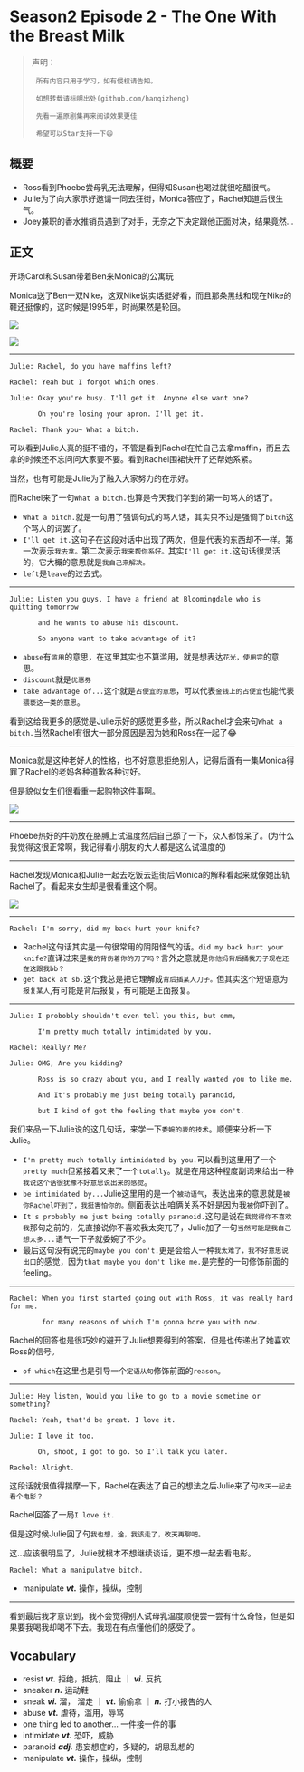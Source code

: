 # Season2 Episode 2 - The One With the Breast Milk

> 声明：
>       
>      所有内容只用于学习，如有侵权请告知。
>
>      如想转载请标明出处(github.com/hanqizheng)
>      
>      先看一遍原剧集再来阅读效果更佳
> 
>      希望可以Star支持一下😄
>
> 


## 概要

- Ross看到Phoebe尝母乳无法理解，但得知Susan也喝过就很吃醋很气。
- Julie为了向大家示好邀请一同去狂街，Monica答应了，Rachel知道后很生气。
- Joey兼职的香水推销员遇到了对手，无奈之下决定跟他正面对决，结果竟然...

## 正文

开场Carol和Susan带着Ben来Monica的公寓玩

Monica送了Ben一双Nike，这双Nike说实话挺好看，而且那条黑线和现在Nike的鞋还挺像的，这时候是1995年，时尚果然是轮回。

![](./../source/image/season2/episode2/19.22.jpg)

![](./../source/image/season2/episode2/27.27.jpg)

---

```
Julie: Rachel, do you have maffins left?

Rachel: Yeah but I forgot which ones.

Julie: Okay you're busy. I'll get it. Anyone else want one?

       Oh you're losing your apron. I'll get it.

Rachel: Thank you~ What a bitch.
```

可以看到Julie人真的挺不错的，不管是看到Rachel在忙自己去拿maffin，而且去拿的时候还不忘问问大家要不要。看到Rachel围裙快开了还帮她系紧。

当然，也有可能是Julie为了融入大家努力的在示好。

而Rachel来了一句`What a bitch.`也算是今天我们学到的第一句骂人的话了。

- `What a bitch.`就是一句用了强调句式的骂人话，其实只不过是强调了`bitch`这个骂人的词罢了。
- `I'll get it.`这句子在这段对话中出现了两次，但是代表的东西却不一样。第一次表示`我去拿。`第二次表示`我来帮你系好。`其实`I'll get it.`这句话很灵活的，它大概的意思就是`我自己来解决。`
- `left`是`leave`的过去式。

---

```
Julie: Listen you guys, I have a friend at Bloomingdale who is quitting tomorrow 
        
       and he wants to abuse his discount.

       So anyone want to take advantage of it?
```

- `abuse`有`滥用`的意思，在这里其实也不算滥用，就是想表达`花光，使用完`的意思。
- `discount`就是`优惠券`
- `take advantage of...`这个就是`占便宜的意思`，可以代表`金钱上的占便宜`也能代表`猥亵这一类的意思`。

看到这给我更多的感觉是Julie示好的感觉更多些，所以Rachel才会来句`What a bitch.`当然Rachel有很大一部分原因是因为她和Ross在一起了😂

---

Monica就是这种老好人的性格，也不好意思拒绝别人，记得后面有一集Monica得罪了Rachel的老妈各种道歉各种讨好。

但是貌似女生们很看重一起购物这件事啊。

![](./../source/image/season2/episode2/07.49.jpg)


---

Phoebe热好的牛奶放在胳膊上试温度然后自己舔了一下，众人都惊呆了。(为什么我觉得这很正常啊，我记得看小朋友的大人都是这么试温度的)

---

Rachel发现Monica和Julie一起去吃饭去逛街后Monica的解释看起来就像她出轨Rachel了。看起来女生却是很看重这个啊。

![](./../source/image/season2/episode2/26.58.jpg)

---

```
Rachel: I'm sorry, did my back hurt your knife?
```

- Rachel这句话其实是一句很常用的阴阳怪气的话。`did my back hurt your knife?`直译过来是`我的背伤着你的刀了吗？`言外之意就是`你他妈背后捅我刀子现在还在这跟我bb？`
- `get back at sb.`这个我总是把它理解成`背后插某人刀子。`但其实这个短语意为`报复某人`,有可能是背后报复，有可能是正面报复。

---

```
Julie: I probobly shouldn't even tell you this, but emm, 

       I'm pretty much totally intimidated by you.

Rachel: Really? Me?

Julie: OMG, Are you kidding?

       Ross is so crazy about you, and I really wanted you to like me.

       And It's probably me just being totally paranoid,

       but I kind of got the feeling that maybe you don't.
```

我们来品一下Julie说的这几句话，来学一下`委婉的表的技术`。顺便来分析一下Julie。

- `I'm pretty much totally intimidated by you.`可以看到这里用了一个`pretty much`但紧接着又来了一个`totally`。就是在用这种程度副词来给出一种`我说这个话很犹豫不好意思说出来的感觉`。
- `be intimidated by...`Julie这里用的是一个`被动语气`，表达出来的意思就是`被你Rachel吓到了，我挺害怕你的。`侧面表达出咱俩关系不好是因为我`被`你吓到了。
- `It's probably me just being totally paranoid.`这句是说在`我觉得你不喜欢我`那句之前的，先直接说你不喜欢我太突兀了，Julie加了一句`当然可能是我自己想太多...`语气一下子就委婉了不少。
- 最后这句没有说完的`maybe you don't.`更是会给人一种`我太难了，我不好意思说出口`的感觉，因为`that maybe you don't like me.`是完整的一句修饰前面的feeling。

---

```
Rachel: When you first started going out with Ross, it was really hard for me.

        for many reasons of which I'm gonna bore you with now.
```

Rachel的回答也是很巧妙的避开了Julie想要得到的答案，但是也传递出了她喜欢Ross的信号。

- `of which`在这里也是引导一个`定语从句`修饰前面的`reason`。

---

```
Julie: Hey listen, Would you like to go to a movie sometime or something?

Rachel: Yeah, that'd be great. I love it.

Julie: I love it too.

       Oh, shoot, I got to go. So I'll talk you later.

Rachel: Alright.
```

这段话就很值得揣摩一下，Rachel在表达了自己的想法之后Julie来了句`改天一起去看个电影？`

Rachel回答了一局`I love it.`

但是这时候Julie回了句`我也想，淦，我该走了，改天再聊吧。`

这...应该很明显了，Julie就根本不想继续谈话，更不想一起去看电影。

```
Rachel: What a manipulatve bitch.
```

- manipulate ***vt.*** 操作，操纵，控制

---

看到最后我才意识到，我不会觉得别人试母乳温度顺便尝一尝有什么奇怪，但是如果要我喝我却喝不下去。我现在有点懂他们的感受了。


## Vocabulary

- resist ***vt.*** 拒绝，抵抗，阻止 ｜ ***vi.*** 反抗
- sneaker ***n.*** 运动鞋
- sneak ***vi.*** 溜， 溜走 ｜ ***vt.*** 偷偷拿 ｜ ***n.*** 打小报告的人
- abuse ***vt.*** 虐待，滥用，辱骂
- one thing led to another... 一件接一件的事
- intimidate ***vt.*** 恐吓，威胁
- paranoid ***adj.*** 患妄想症的，多疑的，胡思乱想的
- manipulate ***vt.*** 操作，操纵，控制